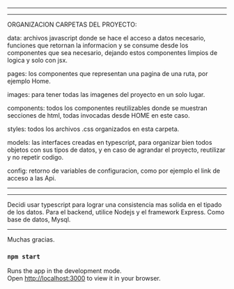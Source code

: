 ------------------------------------------------------------------------------------------------------------------------------------------------------------------------------------
------------------------------------------------------------------------------------------------------------------------------------------------------------------------------------
ORGANIZACION CARPETAS DEL PROYECTO:

data: archivos javascript donde se hace el acceso a datos necesario, funciones que retornan la informacion y se consume desde 
los componentes que sea necesario, dejando estos componentes limpios de logica y solo con jsx.

pages: los componentes que representan una pagina de una ruta, por ejemplo Home. 

images: para tener todas las imagenes del proyecto en un solo lugar.

components: todos los componentes reutilizables donde se muestran secciones de html, todas invocadas desde HOME en este caso.

styles: todos los archivos .css organizados en esta carpeta.

models: las interfaces creadas en typescript, para organizar bien todos objetos con sus tipos de datos, y en caso de agrandar el proyecto, reutilizar y no repetir codigo.

config: retorno de variables de configuracion, como por ejemplo el link de acceso a las Api.



------------------------------------------------------------------------------------------------------------------------------------------------------------------------------------
------------------------------------------------------------------------------------------------------------------------------------------------------------------------------------

Decidi usar typescript para lograr una consistencia mas solida en el tipado de los datos.
Para el backend, utilice Nodejs y el framework Express. Como base de datos, Mysql. 

---
Muchas gracias.


### `npm start`

Runs the app in the development mode.\
Open [http://localhost:3000](http://localhost:3000) to view it in your browser.

